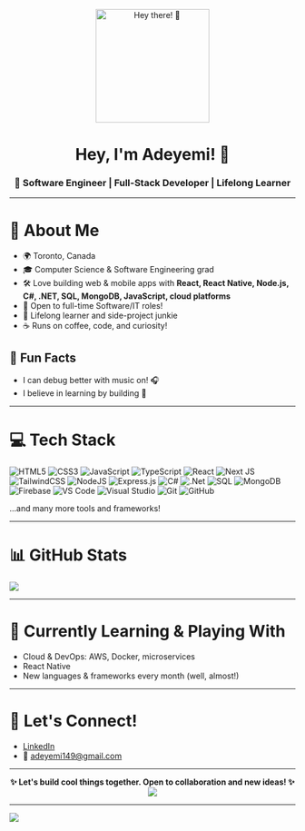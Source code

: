 <p align="center">
  <img src="https://media.giphy.com/media/3o6Zt481isNVuQI1l6/giphy.gif" width="200" alt="Hey there! 👋"/>
</p>

<h1 align="center">Hey, I'm Adeyemi! 👋</h1>
<h3 align="center">🚀 Software Engineer | Full-Stack Developer | Lifelong Learner</h3>

---

# 💫 About Me

- 🌍  Toronto, Canada  
- 🎓  Computer Science & Software Engineering grad  
- 🛠️  Love building web & mobile apps with **React, React Native, Node.js, C#, .NET, SQL, MongoDB, JavaScript, cloud platforms**
- 🔭  Open to full-time Software/IT roles!
- 🚀  Lifelong learner and side-project junkie  
- ☕  Runs on coffee, code, and curiosity!

## 🌈 Fun Facts
- I can debug better with music on! 🎧  
- I believe in learning by building 🚧  

---

# 💻 Tech Stack

![HTML5](https://img.shields.io/badge/html5-%23E34F26.svg?style=for-the-badge&logo=html5&logoColor=white)
![CSS3](https://img.shields.io/badge/css3-%231572B6.svg?style=for-the-badge&logo=css3&logoColor=white)
![JavaScript](https://img.shields.io/badge/javascript-%23323330.svg?style=for-the-badge&logo=javascript&logoColor=%23F7DF1E)
![TypeScript](https://img.shields.io/badge/typescript-%23007ACC.svg?style=for-the-badge&logo=typescript&logoColor=white)
![React](https://img.shields.io/badge/react-%2320232a.svg?style=for-the-badge&logo=react&logoColor=%2361DAFB)
![Next JS](https://img.shields.io/badge/Next-black?style=for-the-badge&logo=next.js&logoColor=white)
![TailwindCSS](https://img.shields.io/badge/tailwindcss-%2338B2AC.svg?style=for-the-badge&logo=tailwind-css&logoColor=white)
![NodeJS](https://img.shields.io/badge/node.js-6DA55F?style=for-the-badge&logo=node.js&logoColor=white)
![Express.js](https://img.shields.io/badge/express.js-%23404d59.svg?style=for-the-badge&logo=express&logoColor=%2361DAFB)
![C#](https://img.shields.io/badge/c%23-%23239120.svg?style=for-the-badge&logo=csharp&logoColor=white)
![.Net](https://img.shields.io/badge/.NET-5C2D91?style=for-the-badge&logo=.net&logoColor=white)
![SQL](https://img.shields.io/badge/SQL-CC2927?style=for-the-badge&logo=microsoft%20sql%20server&logoColor=white)
![MongoDB](https://img.shields.io/badge/MongoDB-%234ea94b.svg?style=for-the-badge&logo=mongodb&logoColor=white)
![Firebase](https://img.shields.io/badge/firebase-%23039BE5.svg?style=for-the-badge&logo=firebase)
![VS Code](https://img.shields.io/badge/VS%20Code-007ACC?style=for-the-badge&logo=visual-studio-code&logoColor=white)
![Visual Studio](https://img.shields.io/badge/Visual%20Studio-5C2D91?style=for-the-badge&logo=visual-studio&logoColor=white)
![Git](https://img.shields.io/badge/git-%23F05033.svg?style=for-the-badge&logo=git&logoColor=white)
![GitHub](https://img.shields.io/badge/github-%23121011.svg?style=for-the-badge&logo=github&logoColor=white)

...and many more tools and frameworks!

---

# 📊 GitHub Stats

![](https://github-readme-stats.vercel.app/api/top-langs/?username=adeyemi149&theme=radical&hide_border=false&include_all_commits=true&count_private=false&layout=compact)

---

# 🌱 Currently Learning & Playing With
- Cloud & DevOps: AWS, Docker, microservices
- React Native
- New languages & frameworks every month (well, almost!)

---

# 🤝 Let's Connect!

- [LinkedIn](https://www.linkedin.com/in/alimi-yemi/)
- 📧 adeyemi149@gmail.com

---

<p align="center">
  <b>✨ Let's build cool things together. Open to collaboration and new ideas! ✨</b>
  <br>
  <img src="https://readme-typing-svg.demolab.com?font=Fira+Code&duration=2500&pause=500&color=38BDF8&center=true&width=500&lines=Happy+coding!;Drop+me+a+message+anytime!;See+you+in+the+next+commit!+%F0%9F%9A%80" />
</p>

---

[![](https://visitcount.itsvg.in/api?id=adeyemi149&icon=0&color=0)](https://visitcount.itsvg.in)

<!-- Proudly created with love & coffee ☕ -->
